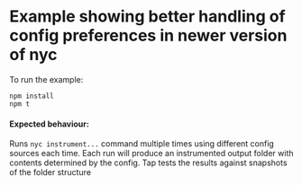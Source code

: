 # Example showing better handling of config preferences in newer version of nyc

To run the example:
```
npm install
npm t
```

#### Expected behaviour:  
Runs `nyc instrument...` command multiple times using different config sources each time.
Each run will produce an instrumented output folder with contents determined by the config.
Tap tests the results against snapshots of the folder structure
